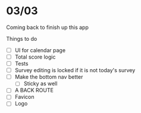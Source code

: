 # 03/03

Coming back to finish up this app

Things to do
- [ ] UI for calendar page
- [ ] Total score logic
- [ ] Tests
- [ ] Survey editing is locked if it is not today's survey
- [ ] Make the bottom nav better
  - [ ] Sticky as well
- [ ] A BACK ROUTE
- [ ] Favicon
- [ ] Logo